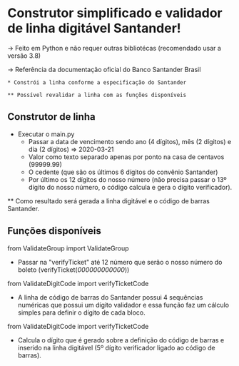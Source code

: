 # Construtor simplificado e validador de linha digitável Santander!

  -> Feito em Python e não requer outras bibliotécas (recomendado usar a versão 3.8)
  
  -> Referência da documentação oficial do Banco Santander Brasil
    
    * Constrói a linha conforme a especificação do Santander
    
    ** Possível revalidar a linha com as funções disponíveis

## Construtor de linha

- Executar o main.py
  - Passar a data de vencimento sendo ano (4 dígitos), mês (2 dígitos) e dia (2 dígitos) => 2020-03-21
  - Valor como texto separado apenas por ponto na casa de centavos (99999.99)
  - O cedente (que são os últimos 6 dígitos do convênio Santander)
  - Por último os 12 dígitos do nosso número (não precisa passar o 13º dígito do nosso número, o código calcula e gera o dígito verificador).

** Como resultado será gerada a linha digitável e o código de barras Santander.

## Funções disponíveis

from ValidateGroup import ValidateGroup
  - Passar na "verifyTicket" até 12 número que serão o nosso número do boleto (verifyTicket(*000000000000*))

from ValidateDigitCode import verifyTicketCode
  - A linha de código de barras do Santander possui 4 sequências numéricas que possui um dígito validador e essa função faz um cálculo simples para definir o dígito de cada bloco.

from ValidateDigitCode import verifyTicketCode
  - Calcula o dígito que é gerado sobre a definição do código de barras e inserido na linha digitável (5º dígito verificador ligado ao código de barras).
